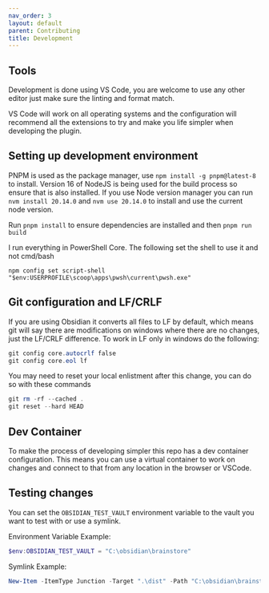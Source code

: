 ```yaml
---
nav_order: 3
layout: default
parent: Contributing
title: Development
---
```


## Tools

Development is done using VS Code, you are welcome to use any other editor just make sure the linting and format match.

VS Code will work on all operating systems and the configuration will recommend all the extensions to try and make you life simpler when developing the plugin.

## Setting up development environment

PNPM is used as the package manager, use `npm install -g pnpm@latest-8` to install. Version 16 of NodeJS is being used for the build process so ensure that is also installed. If you use Node version manager you can run `nvm install 20.14.0` and `nvm use 20.14.0` to install and use the current node version.

Run `pnpm install` to ensure dependencies are installed and then `pnpm run build`

I run everything in PowerShell Core. The following set the shell to use it and not cmd/bash

`npm config set script-shell "$env:USERPROFILE\scoop\apps\pwsh\current\pwsh.exe"`


## Git configuration and LF/CRLF

If you are using Obsidian it converts all files to LF by default, which means git will say there are modifications on windows where there are no changes, just the LF/CRLF difference. To work in LF only in windows do the following:

```powershell
git config core.autocrlf false
git config core.eol lf
```

You may need to reset your local enlistment after this change, you can do so with these commands

```powershell
git rm -rf --cached .
git reset --hard HEAD
```

## Dev Container

To make the process of developing simpler this repo has a dev container configuration. This means you can use a virtual container to work on changes and connect to that from any location in the browser or VSCode.

## Testing changes

You can set the `OBSIDIAN_TEST_VAULT` environment variable to the vault you want to test with or use a symlink.

Environment Variable Example:

```powershell
$env:OBSIDIAN_TEST_VAULT = "C:\obsidian\brainstore"
```

Symlink Example:

```powershell
New-Item -ItemType Junction -Target ".\dist" -Path "C:\obsidian\brainstore\.obsidian\plugins\qatt\"
```
